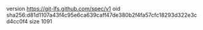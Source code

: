 version https://git-lfs.github.com/spec/v1
oid sha256:d81d1107a43f4c95e6ca639caff47de380b2f4fa57cfc18293d322e3cd4cc0f4
size 1091
